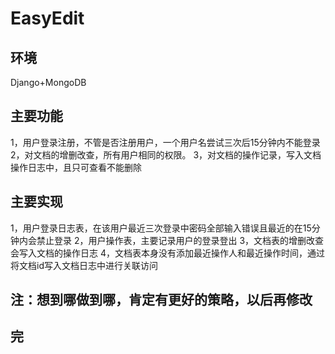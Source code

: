 # EasyEdit
## 环境
Django+MongoDB
## 主要功能
1，用户登录注册，不管是否注册用户，一个用户名尝试三次后15分钟内不能登录
2，对文档的增删改查，所有用户相同的权限。
3，对文档的操作记录，写入文档操作日志中，且只可查看不能删除
## 主要实现
1，用户登录日志表，在该用户最近三次登录中密码全部输入错误且最近的在15分钟内会禁止登录
2，用户操作表，主要记录用户的登录登出
3，文档表的增删改查会写入文档的操作日志
4，文档表本身没有添加最近操作人和最近操作时间，通过将文档id写入文档日志中进行关联访问
## 注：想到哪做到哪，肯定有更好的策略，以后再修改
## 完
